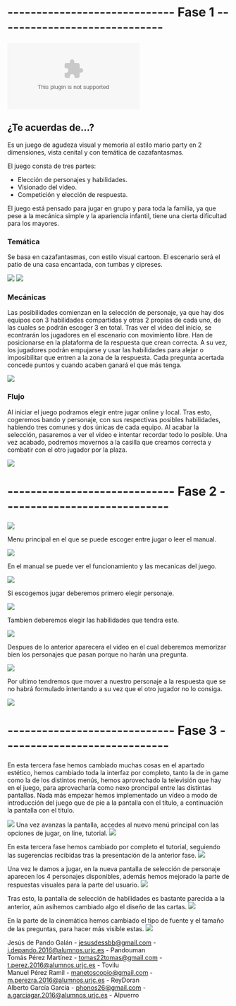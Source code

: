 # ----------------------------- Fase 1 -----------------------------
![Documento de diseño de juego](https://github.com/ReyDoran/JR-Grupo-H/blob/master/Documento%20de%20dise%C3%B1o%20GDD.docx)
## ¿Te acuerdas de...?
Es un juego de agudeza visual y memoria al estilo mario party en 2 dimensiones, vista cenital y con temática de cazafantasmas.  

El juego consta de tres partes:
 - Elección de personajes y habilidades.
 - Visionado del video.
 - Competición y elección de respuesta.

El juego está pensado para jugar en grupo y para toda la familia, ya que pese a la mecánica simple y la apariencia infantil, tiene una cierta dificultad para los mayores.

### Temática

Se basa en cazafantasmas, con estilo visual cartoon. El escenario será el patio de una casa encantada, con tumbas y cipreses. 
  
![](https://cdn.wallpapersafari.com/9/44/to1XbJ.jpg)
![](https://art.ngfiles.com/images/654000/654628_frybrix_dark-graveyard.jpg?f1540491044)
  
### Mecánicas 

Las posibilidades comienzan en la selección de personaje, ya que hay dos equipos con 3 habilidades compartidas y otras 2 propias de cada uno, de las cuales se podrán escoger 3 en total. Tras ver el video del inicio, se econtrarán los jugadores en el escenario con movimiento libre. Han de posicionarse en la plataforma de la respuesta que crean correcta. A su vez, los jugadores podrán empujarse y usar las habilidades para alejar o imposibilitar que entren a la zona de la respuesta. Cada pregunta acertada concede puntos y cuando acaben ganará el que más tenga.

![](https://i.ytimg.com/vi/E1wNFj1l7kk/maxresdefault.jpg)  

### Flujo 

Al iniciar el juego podramos elegir entre jugar online y local. Tras esto, cogeremos bando y personaje, con sus respectivas posibles habilidades, habiendo tres comunes y dos únicas de cada equipo. Al acabar la selección, pasaremos a ver el video e intentar recordar todo lo posible. Una vez acabado, podremos movernos a la casilla que creamos correcta y combatir con el otro jugador por la plaza.  
  
![](https://imgur.com/n2GgkOC.png)  

# ----------------------------- Fase 2 -----------------------------

![](https://imgur.com/gPbqT3C.jpeg)

Menu principal en el que se puede escoger entre jugar o leer el manual.

![](https://imgur.com/QmrAiac.jpeg)

En el manual se puede ver el funcionamiento y las mecanicas del juego. 

![](https://imgur.com/YIodtMt.jpeg)

Si escogemos jugar deberemos primero elegir personaje.

![](https://imgur.com/R3s066c.jpeg)

Tambien deberemos elegir las habilidades que tendra este.

![](https://imgur.com/0Tv4DHE)

Despues de lo anterior aparecera el video en el cual deberemos memorizar bien los personajes que pasan porque no harán una pregunta.

![](https://imgur.com/iCOjhpE.jpeg)

Por ultimo tendremos que mover a nuestro personaje a la respuesta que se no habrá formulado intentando a su vez que el otro jugador no lo consiga.

![](https://imgur.com/rmsEi1W.png)

# ----------------------------- Fase 3 -----------------------------

En esta tercera fase hemos cambiado muchas cosas en el apartado estético, hemos cambiado toda la interfaz por completo, tanto la de in game como la de los distintos menús, hemos aprovechado la televisión que hay en el juego, para aprovecharla como nexo proncipal entre las distintas pantallas.
Nada más empezar hemos implementado un vídeo a modo de introducción del juego que de pie a la pantalla con el título, a continuación la pantalla con el título.

![](https://imgur.com/a/jboIeFQ)
Una vez avanzas la pantalla, accedes al nuevo menú principal con las opciones de jugar, on line, tutorial. 
![](https://imgur.com/a/jboIeFQ)

En esta tercera fase hemos cambiado por completo el tutorial, seguiendo las sugerencias recibidas tras la presentación de la anterior fase.
![](https://imgur.com/a/nqxRhe4)

Una vez le damos a jugar, en la nueva pantalla de selección de personaje aparecen los 4 personajes disponibles, además hemos mejorado la parte de respuestas visuales para la parte del usuario.
![](https://imgur.com/a/tL5BZ4J)


Tras esto, la pantalla de selección de habilidades es bastante parecida a la anterior, aún asíhemos cambiado algo el diseño de las cartas.
![](https://imgur.com/a/nQPZhTH)

En la parte de la cinemática hemos cambiado el tipo de fuente y el tamaño de las preguntas, para hacer más visible estas.
![](https://imgur.com/gallery/BZbWRgF)








Jesús de Pando Galán - jesusdessbb@gmail.com - j.depando.2016@alumnos.urjc.es - Pandouman   
Tomás Pérez Martínez - tomas22tomas@gmail.com - t.perez.2016@alumnos.urjc.es - Tovilu  
Manuel Pérez Ramil - manetoscopio@gmail.com - m.perezra.2016@alumnos.urjc.es - ReyDoran  
Alberto García García - phonos26@gmail.com - a.garciagar.2016@alumnos.urjc.es - Alpuerro  
